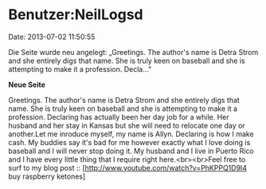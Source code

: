 Benutzer:NeilLogsd
==================

Date: 2013-07-02 11:50:55

Die Seite wurde neu angelegt: „Greetings. The author\'s name is Detra
Strom and she entirely digs that name. She is truly keen on baseball and
she is attempting to make it a profession. Decla..."

**Neue Seite**

<div>

Greetings. The author\'s name is Detra Strom and she entirely digs that
name. She is truly keen on baseball and she is attempting to make it a
profession. Declaring has actually been her day job for a while. Her
husband and her stay in Kansas but she will need to relocate one day or
another.Let me inroduce myself, my name is Allyn. Declaring is how I
make cash. My buddies say it\'s bad for me however exactly what I love
doing is baseball and I will never stop doing it. My husband and I live
in Puerto Rico and I have every little thing that I require right
here.\<br\>\<br\>Feel free to surf to my blog post ::
\[http://www.youtube.com/watch?v=PhKPPQ1D9I4 buy raspberry ketones\]

</div>
